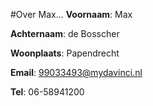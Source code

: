 #Over Max...
**Voornaam**: Max

**Achternaam**: de Bosscher

**Woonplaats**: Papendrecht

**Email**: [99033493@mydavinci.nl](99033493@mydavinci.nl)

**Tel**: 06-58941200